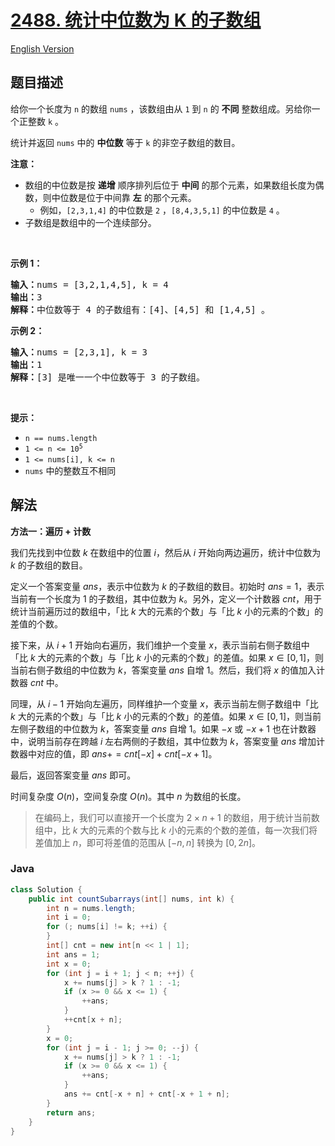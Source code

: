 # [2488. 统计中位数为 K 的子数组](https://leetcode.cn/problems/count-subarrays-with-median-k)

[English Version](/solution/2400-2499/2488.Count%20Subarrays%20With%20Median%20K/README_EN.md)

## 题目描述

<p>给你一个长度为 <code>n</code> 的数组 <code>nums</code> ，该数组由从 <code>1</code> 到 <code>n</code> 的 <strong>不同</strong> 整数组成。另给你一个正整数 <code>k</code> 。</p>

<p>统计并返回 <code>nums</code> 中的 <strong>中位数</strong> 等于 <code>k</code> 的非空子数组的数目。</p>

<p><strong>注意：</strong></p>

<ul>
	<li>数组的中位数是按 <strong>递增</strong> 顺序排列后位于 <strong>中间</strong> 的那个元素，如果数组长度为偶数，则中位数是位于中间靠 <strong>左</strong> 的那个元素。
    <ul>
    	<li>例如，<code>[2,3,1,4]</code> 的中位数是 <code>2</code> ，<code>[8,4,3,5,1]</code> 的中位数是 <code>4</code> 。</li>
    </ul>
    </li>
    <li>子数组是数组中的一个连续部分。</li>
</ul>

<p>&nbsp;</p>

<p><strong>示例 1：</strong></p>

<pre>
<strong>输入：</strong>nums = [3,2,1,4,5], k = 4
<strong>输出：</strong>3
<strong>解释：</strong>中位数等于 4 的子数组有：[4]、[4,5] 和 [1,4,5] 。
</pre>

<p><strong>示例 2：</strong></p>

<pre>
<strong>输入：</strong>nums = [2,3,1], k = 3
<strong>输出：</strong>1
<strong>解释：</strong>[3] 是唯一一个中位数等于 3 的子数组。
</pre>

<p>&nbsp;</p>

<p><strong>提示：</strong></p>

<ul>
	<li><code>n == nums.length</code></li>
	<li><code>1 &lt;= n &lt;= 10<sup>5</sup></code></li>
	<li><code>1 &lt;= nums[i], k &lt;= n</code></li>
	<li><code>nums</code> 中的整数互不相同</li>
</ul>

## 解法

**方法一：遍历 + 计数**

我们先找到中位数 $k$ 在数组中的位置 $i$，然后从 $i$ 开始向两边遍历，统计中位数为 $k$ 的子数组的数目。

定义一个答案变量 $ans$，表示中位数为 $k$ 的子数组的数目。初始时 $ans = 1$，表示当前有一个长度为 $1$ 的子数组，其中位数为 $k$。另外，定义一个计数器 $cnt$，用于统计当前遍历过的数组中，「比 $k$ 大的元素的个数」与「比 $k$ 小的元素的个数」的差值的个数。

接下来，从 $i + 1$ 开始向右遍历，我们维护一个变量 $x$，表示当前右侧子数组中「比 $k$ 大的元素的个数」与「比 $k$ 小的元素的个数」的差值。如果 $x \in [0, 1]$，则当前右侧子数组的中位数为 $k$，答案变量 $ans$ 自增 $1$。然后，我们将 $x$ 的值加入计数器 $cnt$ 中。

同理，从 $i - 1$ 开始向左遍历，同样维护一个变量 $x$，表示当前左侧子数组中「比 $k$ 大的元素的个数」与「比 $k$ 小的元素的个数」的差值。如果 $x \in [0, 1]$，则当前左侧子数组的中位数为 $k$，答案变量 $ans$ 自增 $1$。如果 $-x$ 或 $-x + 1$ 也在计数器中，说明当前存在跨越 $i$ 左右两侧的子数组，其中位数为 $k$，答案变量 $ans$ 增加计数器中对应的值，即 $ans += cnt[-x] + cnt[-x + 1]$。

最后，返回答案变量 $ans$ 即可。

时间复杂度 $O(n)$，空间复杂度 $O(n)$。其中 $n$ 为数组的长度。

> 在编码上，我们可以直接开一个长度为 $2 \times n + 1$ 的数组，用于统计当前数组中，比 $k$ 大的元素的个数与比 $k$ 小的元素的个数的差值，每一次我们将差值加上 $n$，即可将差值的范围从 $[-n, n]$ 转换为 $[0, 2n]$。

### **Java**

```java
class Solution {
    public int countSubarrays(int[] nums, int k) {
        int n = nums.length;
        int i = 0;
        for (; nums[i] != k; ++i) {
        }
        int[] cnt = new int[n << 1 | 1];
        int ans = 1;
        int x = 0;
        for (int j = i + 1; j < n; ++j) {
            x += nums[j] > k ? 1 : -1;
            if (x >= 0 && x <= 1) {
                ++ans;
            }
            ++cnt[x + n];
        }
        x = 0;
        for (int j = i - 1; j >= 0; --j) {
            x += nums[j] > k ? 1 : -1;
            if (x >= 0 && x <= 1) {
                ++ans;
            }
            ans += cnt[-x + n] + cnt[-x + 1 + n];
        }
        return ans;
    }
}
```
